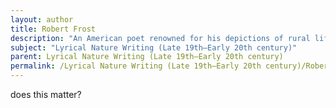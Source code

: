 ```yaml
---
layout: author
title: Robert Frost
description: "An American poet renowned for his depictions of rural life and his command of American colloquial speech. Frost's nature poetry often reflects philosophical themes and observations about life."
subject: "Lyrical Nature Writing (Late 19th–Early 20th century)"
parent: Lyrical Nature Writing (Late 19th–Early 20th century)
permalink: /Lyrical Nature Writing (Late 19th–Early 20th century)/Robert Frost/
---
```


does this matter?
